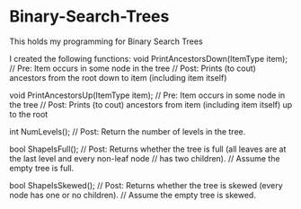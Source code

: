 # Binary-Search-Trees
This holds my programming for Binary Search Trees

I created the following functions:
void PrintAncestorsDown(ItemType item);
  // Pre:   Item occurs in some node in the tree
  // Post:  Prints (to cout) ancestors from the root down to item (including item itself)

void PrintAncestorsUp(ItemType item);
  // Pre:   Item occurs in some node in the tree
  // Post:  Prints (to cout) ancestors from item (including item itself) up to the root

int NumLevels();
  // Post:  Return the number of levels in the tree.


bool ShapeIsFull();
  // Post:  Returns whether the tree is full (all leaves are at the last level and every non-leaf node 
  //           has two children).
  //            Assume the empty tree is full.

bool ShapeIsSkewed();
  // Post:  Returns whether the tree is skewed (every node has one or no children).
  //            Assume the empty tree is skewed.
